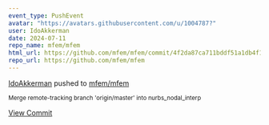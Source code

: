 ```yaml
---
event_type: PushEvent
avatar: "https://avatars.githubusercontent.com/u/1004787?"
user: IdoAkkerman
date: 2024-07-11
repo_name: mfem/mfem
html_url: https://github.com/mfem/mfem/commit/4f2da87ca711bddf51a1db4f1b5b94a15bc786d2
repo_url: https://github.com/mfem/mfem
---
```


<a href='https://github.com/IdoAkkerman' target='_blank'>IdoAkkerman</a> pushed to <a href='https://github.com/mfem/mfem' target='_blank'>mfem/mfem</a>

<small>Merge remote-tracking branch 'origin/master' into nurbs_nodal_interp</small>

<a href='https://github.com/mfem/mfem/commit/4f2da87ca711bddf51a1db4f1b5b94a15bc786d2' target='_blank'>View Commit</a>
